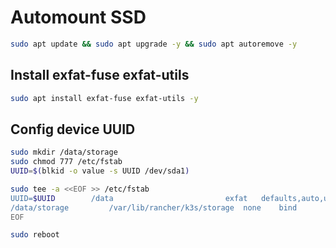 # Automount SSD
```sh
sudo apt update && sudo apt upgrade -y && sudo apt autoremove -y
```
## Install exfat-fuse exfat-utils
```sh
sudo apt install exfat-fuse exfat-utils -y
```
## Config device UUID
```sh
sudo mkdir /data/storage
sudo chmod 777 /etc/fstab
UUID=$(blkid -o value -s UUID /dev/sda1)
```
```sh
sudo tee -a <<EOF >> /etc/fstab
UUID=$UUID        /data                         exfat   defaults,auto,umask=000,users,rw    0      0
/data/storage         /var/lib/rancher/k3s/storage  none    bind
EOF
```
```sh
sudo reboot
```
